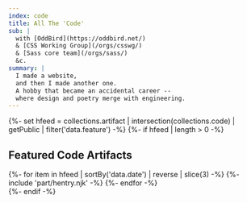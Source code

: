 ```yaml
---
index: code
title: All The 'Code'
sub: |
  with [OddBird](https://oddbird.net/)
  & [CSS Working Group](/orgs/csswg/)
  & [Sass core team](/orgs/sass/)
  &c.
summary: |
  I made a website,
  and then I made another one.
  A hobby that became an accidental career --
  where design and poetry merge with engineering.
---
```


{%- set hfeed = collections.artifact | intersection(collections.code) | getPublic | filter('data.feature') -%}
{%- if hfeed | length > 0 -%}
<section class="h-feed">
  <h2 class="p-name">Featured Code Artifacts</h2>
  {%- for item in hfeed | sortBy('data.date') | reverse | slice(3) -%}
    {%- include 'part/hentry.njk' -%}
  {%- endfor -%}
</section>
{%- endif -%}
